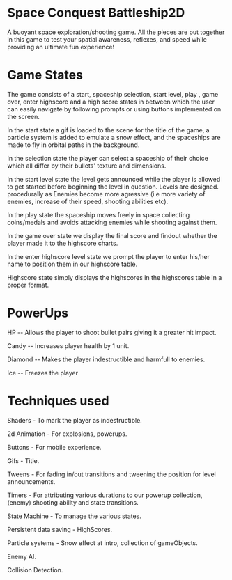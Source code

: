 # Space Conquest Battleship2D

A buoyant space exploration/shooting game. 
All the pieces are put together in this game to test your spatial awareness, reflexes, and speed while providing an ultimate fun experience!

# Game States
The game consists of a start, spaceship selection, start level, play , game over, enter highscore and a high score states in between which the user can easily navigate by following prompts or using buttons implemented on the screen.

In the start state a gif is loaded to the scene for the title of the game, a particle system is added to emulate a snow effect, and the spaceships are made to fly in orbital paths in the background.

In the selection state the player can select a spaceship of their choice which all differ by their bullets' texture and dimensions.

In the start level state the level gets announced while the player is allowed to get started before beginning the level in question. Levels are designed.
procedurally as Enemies become more agressive (i.e more variety of enemies, increase of their speed, shooting abilities etc).

In the play state the spaceship moves freely in space collecting coins/medals and avoids attacking enemies while shooting against them.

In the game over state we display the final score and findout whether the player made it to the highscore charts.

In the enter highscore level state we prompt the player to enter his/her name to position them in our highscore table.

Highscore state simply displays the highscores in the highscores table in a proper format.

# PowerUps
HP -- Allows the player to shoot bullet pairs giving it a greater hit impact.

Candy -- Increases player health by 1 unit.

Diamond -- Makes the player indestructible and harmfull to enemies.

Ice -- Freezes the player

# Techniques used
Shaders - To mark the player as indestructible.

2d Animation - For explosions, powerups.

Buttons - For mobile experience.

Gifs - Title.

Tweens - For fading in/out transitions and tweening the position for level announcements.

Timers - For attributing various durations to our powerup collection, (enemy) shooting ability and state transitions.

State Machine - To manage the various states.

Persistent data saving - HighScores.

Particle systems - Snow effect at intro, collection of gameObjects.

Enemy AI.

Collision Detection.
